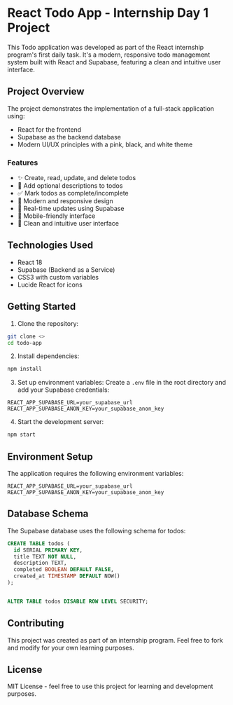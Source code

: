 # React Todo App - Internship Day 1 Project

This Todo application was developed as part of the React internship program's first daily task. It's a modern, responsive todo management system built with React and Supabase, featuring a clean and intuitive user interface.

## Project Overview

The project demonstrates the implementation of a full-stack application using:
- React for the frontend
- Supabase as the backend database
- Modern UI/UX principles with a pink, black, and white theme

### Features

- ✨ Create, read, update, and delete todos
- 📝 Add optional descriptions to todos
- ✅ Mark todos as complete/incomplete
- 🎨 Modern and responsive design
- 🔄 Real-time updates using Supabase
- 📱 Mobile-friendly interface
- 🌙 Clean and intuitive user interface

## Technologies Used

- React 18
- Supabase (Backend as a Service)
- CSS3 with custom variables
- Lucide React for icons

## Getting Started

1. Clone the repository:
```bash
git clone <>
cd todo-app
```

2. Install dependencies:
```bash
npm install
```

3. Set up environment variables:
Create a `.env` file in the root directory and add your Supabase credentials:
```env
REACT_APP_SUPABASE_URL=your_supabase_url
REACT_APP_SUPABASE_ANON_KEY=your_supabase_anon_key
```

4. Start the development server:
```bash
npm start
```

## Environment Setup

The application requires the following environment variables:

```env
REACT_APP_SUPABASE_URL=your_supabase_url
REACT_APP_SUPABASE_ANON_KEY=your_supabase_anon_key
```

## Database Schema

The Supabase database uses the following schema for todos:

```sql
CREATE TABLE todos (
  id SERIAL PRIMARY KEY,
  title TEXT NOT NULL,
  description TEXT,
  completed BOOLEAN DEFAULT FALSE,
  created_at TIMESTAMP DEFAULT NOW()
);


ALTER TABLE todos DISABLE ROW LEVEL SECURITY;
```

## Contributing

This project was created as part of an internship program. Feel free to fork and modify for your own learning purposes.

## License

MIT License - feel free to use this project for learning and development purposes.
